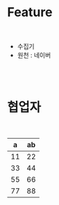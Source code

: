 # Feature

<br>

* 수집기
* 원천 : 네이버

<br><br>

# 협업자

<br>

<div align="center">
<table>
    <thead>
        <tr>
            <th colspan=1>a</th>
            <th colspan=1>ab</th>
        </tr>
    </thead>
    <tbody>
        <tr>
            <td>11</td>
            <td>22</td>
        </tr>
        <tr>
            <td>33</td>
            <td>44</td>
        </tr>
        <tr>
            <td>55</td>
            <td>66</td>
        </tr>
        <tr>
            <td>77</td>
            <td>88</td>
        </tr>
    </tbody>
</table>
</div>

<br><br>